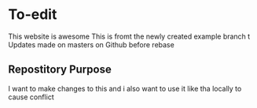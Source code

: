 # To-edit
This website is awesome
This is fromt the newly created example branch t 
Updates made on masters on Github before rebase
## Repostitory Purpose 
I want to make changes to this
and i also want to use it like tha
locally to cause conflict
